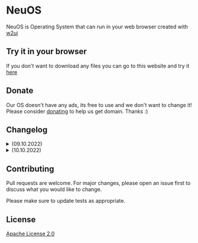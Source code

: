 # NeuOS

NeuOS is Operating System that can run in your web browser created with [w2ui](https://w2ui.com/web/) 

## Try it in your browser
If you don't want to download any files you can go to this website and try it [here](https://badless.github.io/NeuOS/src/)

## Donate
Our OS doesn't have any ads, its free to use and we don't want to change it!<br>
Please consider [donating](https://paypal.me/badlesstv) to help us get domain. Thanks :)

## Changelog
<details>
<summary>(09.10.2022)</summary>
<br>
[+] Added Welcome App<br>
[-] Updated Plasma Editor<br>
[+] Added Toolbar<br>
[+] Added favicon<br>
[+] Added Tetris<br>
[+] Added Plasma Web<br>
[+] Added Minecraft
</details>

<details>
<summary>(10.10.2022)</summary>
<br>
[-] Moved Discord Button
</details>

## Contributing
Pull requests are welcome. For major changes, please open an issue first to discuss what you would like to change.

Please make sure to update tests as appropriate.

## License
[Apache License 2.0](https://github.com/Badless/NeuOS/blob/main/LICENSE)
